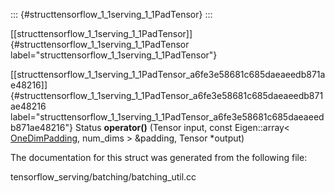 ::: {#structtensorflow_1_1serving_1_1PadTensor}
:::

[\[structtensorflow\_1\_1serving\_1\_1PadTensor\]]{#structtensorflow_1_1serving_1_1PadTensor
label="structtensorflow_1_1serving_1_1PadTensor"}

[\[structtensorflow\_1\_1serving\_1\_1PadTensor\_a6fe3e58681c685daeaeedb871ae48216\]]{#structtensorflow_1_1serving_1_1PadTensor_a6fe3e58681c685daeaeedb871ae48216
label="structtensorflow_1_1serving_1_1PadTensor_a6fe3e58681c685daeaeedb871ae48216"}
Status **operator()** (Tensor input, const Eigen::array$<$
[OneDimPadding](#structtensorflow_1_1serving_1_1OneDimPadding),
num\_dims $>$ &padding, Tensor $\ast$output)

The documentation for this struct was generated from the following file:

tensorflow\_serving/batching/batching\_util.cc
